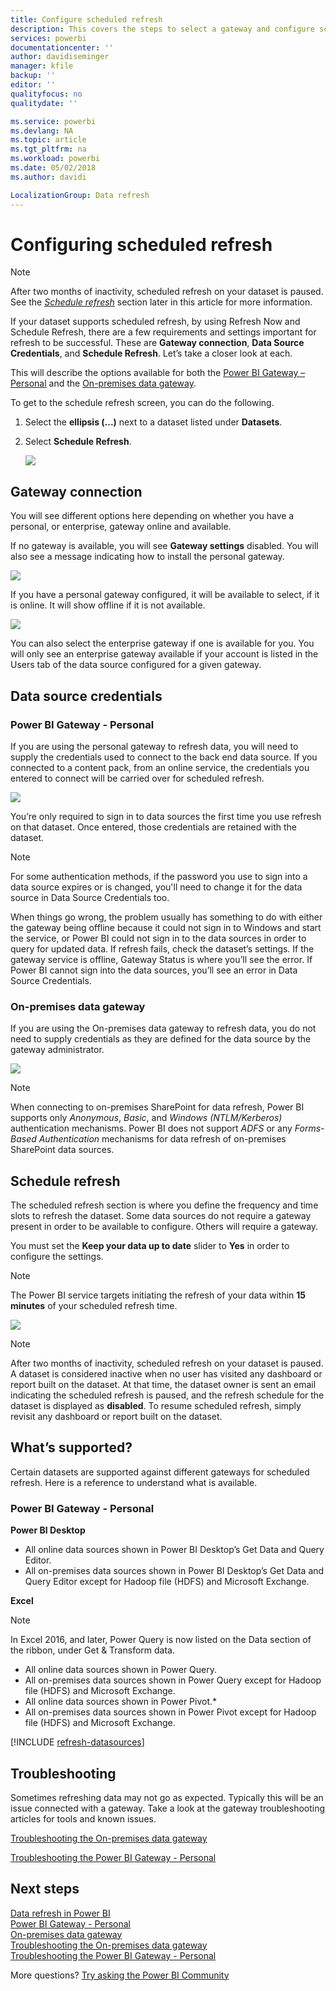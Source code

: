 ```yaml
---
title: Configure scheduled refresh
description: This covers the steps to select a gateway and configure scheduled refresh.
services: powerbi
documentationcenter: ''
author: davidiseminger
manager: kfile
backup: ''
editor: ''
qualityfocus: no
qualitydate: ''

ms.service: powerbi
ms.devlang: NA
ms.topic: article
ms.tgt_pltfrm: na
ms.workload: powerbi
ms.date: 05/02/2018
ms.author: davidi

LocalizationGroup: Data refresh
---
```

# Configuring scheduled refresh

>[!NOTE]
>After two months of inactivity, scheduled refresh on your dataset is paused. See the [*Schedule refresh*](#schedule-refresh) section later in this article for more information.
> 
> 

If your dataset supports scheduled refresh, by using Refresh Now and Schedule Refresh, there are a few requirements and settings important for refresh to be successful. These are **Gateway connection**, **Data Source Credentials**, and **Schedule Refresh**. Let’s take a closer look at each.

This will describe the options available for both the [Power BI Gateway – Personal](personal-gateway.md) and the [On-premises data gateway](service-gateway-onprem.md).

To get to the schedule refresh screen, you can do the following.

1. Select the **ellipsis (...)** next to a dataset listed under **Datasets**.
2. Select **Schedule Refresh**.
   
    ![](media/refresh-scheduled-refresh/dataset-menu.png)

## Gateway connection
You will see different options here depending on whether you have a personal, or enterprise, gateway online and available.

If no gateway is available, you will see **Gateway settings** disabled. You will also see a message indicating how to install the personal gateway.

![](media/refresh-scheduled-refresh/gateway-not-configured.png)

If you have a personal gateway configured, it will be available to select, if it is online. It will show offline if it is not available.

![](media/refresh-scheduled-refresh/gateway-connection.png)

You can also select the enterprise gateway if one is available for you. You will only see an enterprise gateway available if your account is listed in the Users tab of the data source configured for a given gateway.

## Data source credentials
### Power BI Gateway - Personal
If you are using the personal gateway to refresh data, you will need to supply the credentials used to connect to the back end data source. If you connected to a content pack, from an online service, the credentials you entered to connect will be carried over for scheduled refresh.

![](media/refresh-scheduled-refresh/data-source-credentials-pgw.png)

You’re only required to sign in to data sources the first time you use refresh on that dataset. Once entered, those credentials are retained with the dataset.

> [!NOTE]
> For some authentication methods, if the password you use to sign into a data source expires or is changed, you'll need to change it for the data source in Data Source Credentials too.
> 
> 

When things go wrong, the problem usually has something to do with either the gateway being offline because it could not sign in to Windows and start the service, or Power BI could not sign in to the data sources in order to query for updated data. If refresh fails, check the dataset’s settings. If the gateway service is offline, Gateway Status is where you’ll see the error. If Power BI cannot sign into the data sources, you’ll see an error in Data Source Credentials.

### On-premises data gateway
If you are using the On-premises data gateway to refresh data, you do not need to supply credentials as they are defined for the data source by the gateway administrator.

![](media/refresh-scheduled-refresh/data-source-credentials-egw.png)

> [!NOTE]
> When connecting to on-premises SharePoint for data refresh, Power BI supports only *Anonymous*, *Basic*, and *Windows (NTLM/Kerberos)* authentication mechanisms. Power BI does not support *ADFS* or any *Forms-Based Authentication* mechanisms for data refresh of on-premises SharePoint data sources.
> 
> 

## Schedule refresh
The scheduled refresh section is where you define the frequency and time slots to refresh the dataset. Some data sources do not require a gateway present in order to be available to configure. Others will require a gateway.

You must set the **Keep your data up to date** slider to **Yes** in order to configure the settings.

> [!NOTE]
> The Power BI service targets initiating the refresh of your data within **15 minutes** of your scheduled refresh time.
> 
> 

![](media/refresh-scheduled-refresh/scheduled-refresh.png)

> [!NOTE]
> After two months of inactivity, scheduled refresh on your dataset is paused. A dataset is considered inactive when no user has visited any dashboard or report built on the dataset. At that time, the dataset owner is sent an email indicating the scheduled refresh is paused, and the refresh schedule for the dataset is displayed as **disabled**. To resume scheduled refresh, simply revisit any dashboard or report built on the dataset.
> 
> 

## What’s supported?
Certain datasets are supported against different gateways for scheduled refresh. Here is a reference to understand what is available.

### Power BI Gateway - Personal
**Power BI Desktop**

* All online data sources shown in Power BI Desktop’s Get Data and Query Editor.
* All on-premises data sources shown in Power BI Desktop’s Get Data and Query Editor except for Hadoop file (HDFS) and Microsoft Exchange.

**Excel**

> [!NOTE]
> In Excel 2016, and later, Power Query is now listed on the Data section of the ribbon, under Get & Transform data.
> 
> 

* All online data sources shown in Power Query.
* All on-premises data sources shown in Power Query except for Hadoop file (HDFS) and Microsoft Exchange.
* All online data sources shown in Power Pivot.\*
* All on-premises data sources shown in Power Pivot except for Hadoop file (HDFS) and Microsoft Exchange.

<!-- Refresh Data sources-->
[!INCLUDE [refresh-datasources](./includes/refresh-datasources.md)]

## Troubleshooting
Sometimes refreshing data may not go as expected. Typically this will be an issue connected with a gateway. Take a look at the gateway troubleshooting articles for tools and known issues.

[Troubleshooting the On-premises data gateway](service-gateway-onprem-tshoot.md)

[Troubleshooting the Power BI Gateway - Personal](service-admin-troubleshooting-power-bi-personal-gateway.md)

## Next steps
[Data refresh in Power BI](refresh-data.md)  
[Power BI Gateway - Personal](personal-gateway.md)  
[On-premises data gateway](service-gateway-onprem.md)  
[Troubleshooting the On-premises data gateway](service-gateway-onprem-tshoot.md)  
[Troubleshooting the Power BI Gateway - Personal](service-admin-troubleshooting-power-bi-personal-gateway.md)  

More questions? [Try asking the Power BI Community](http://community.powerbi.com/)

